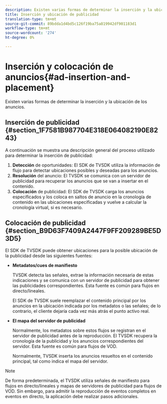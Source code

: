 ```yaml
---
description: Existen varias formas de determinar la inserción y la ubicación de los anuncios.
title: Inserción y ubicación de publicidad
translation-type: tm+mt
source-git-commit: 89bdda1d4bd5c126f19ba75a819942df901183d1
workflow-type: tm+mt
source-wordcount: '274'
ht-degree: 0%

---
```



# Inserción y colocación de anuncios{#ad-insertion-and-placement}

Existen varias formas de determinar la inserción y la ubicación de los anuncios.

## Inserción de publicidad {#section_1F7581B987704E318E064082190E8243}

A continuación se muestra una descripción general del proceso utilizado para determinar la inserción de publicidad:

1. **Detección** de oportunidades: El SDK de TVSDK utiliza la información de flujo para detectar ubicaciones posibles y deseadas para los anuncios.
1. **Resolución** del anuncio: El TVSDK se comunica con un servidor de publicidad para recuperar los anuncios que se van a insertar en el contenido.
1. **Colocación** de publicidad: El SDK de TVSDK carga los anuncios especificados y los coloca en saltos de anuncio en la cronología de contenido en las ubicaciones especificadas y vuelve a calcular la cronología virtual, si es necesario.

## Colocación de publicidad {#section_B9D63F7409A2447F9FF209289BE5D3D5}

El SDK de TVSDK puede obtener ubicaciones para la posible ubicación de la publicidad desde las siguientes fuentes:

* **Metadatos/cues de manifiesto**

   TVSDK detecta las señales, extrae la información necesaria de estas indicaciones y se comunica con un servidor de publicidad para obtener las publicidades correspondientes. Esta fuente es común para flujos en directo/lineales.

   El SDK de TVSDK suele reemplazar el contenido principal por los anuncios en la ubicación indicada por los metadatos o las señales; de lo contrario, el cliente dejaría cada vez más atrás el punto activo real.

* **El mapa del servidor de publicidad**

   Normalmente, los metadatos sobre estos flujos se registran en el servidor de publicidad antes de la reproducción. El TVSDK recupera la cronología de la publicidad y los anuncios correspondientes del servidor. Esta fuente es común para flujos de VOD.

   Normalmente, TVSDK inserta los anuncios resueltos en el contenido principal, tal como indica el mapa del servidor.

>[!NOTE]
>
>De forma predeterminada, el TVSDK utiliza señales de manifiesto para flujos en directo/lineales y mapas de servidores de publicidad para flujos de VOD. Sin embargo, para admitir la reproducción de eventos completos en eventos en directo, la aplicación debe realizar pasos adicionales.

